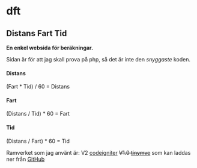 # dft
## Distans Fart Tid
**En enkel websida för beräkningar.**

Sidan är för att jag skall prova på php, så det är inte den *snyggaste* koden.

#### Distans
(Fart * Tid) / 60 = Distans 
#### Fart
(Distans / Tid) * 60 = Fart
#### Tid
(Distans / Fart) * 60 = Tid


Ramverket som jag använt är:
V2 [codeigniter](https://codeigniter.com)
~~V1.0 [tinymvc](http://www.tinymvc.com)~~
 som kan laddas ner från [GitHub](https://github.com/mohrt/tinymvc-php)
